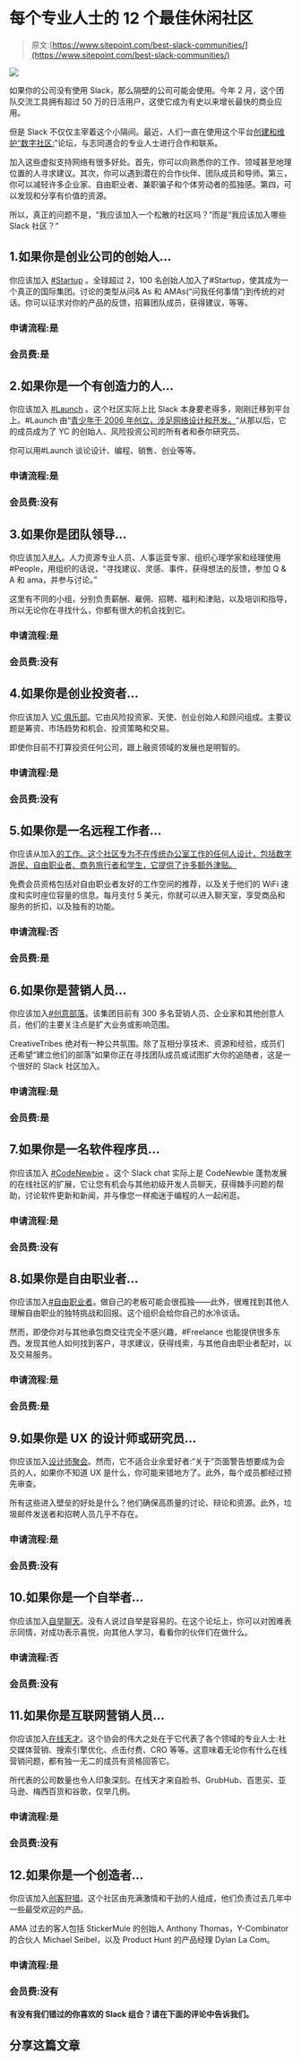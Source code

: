 # 每个专业人士的 12 个最佳休闲社区

> 原文:[https://www.sitepoint.com/best-slack-communities/](https://www.sitepoint.com/best-slack-communities/)

![](../Images/eabd99c34fea8905dcbd09ca1d67b3f5.png)

如果你的公司没有使用 Slack，那么隔壁的公司可能会使用。今年 2 月，这个团队交流工具拥有超过 50 万的日活用户，这使它成为有史以来增长最快的商业应用。

但是 Slack 不仅仅主宰着这个小隔间。最近，人们一直在使用这个平台[创建和维护“数字社区:](http://blog.hootsuite.com/why-community-builders-are-choosing-slack/)”论坛，与志同道合的专业人士进行合作和联系。

加入这些虚拟支持网络有很多好处。首先，你可以向熟悉你的工作、领域甚至地理位置的人寻求建议。其次，你可以遇到潜在的合作伙伴、团队成员和导师。第三，你可以减轻许多企业家、自由职业者、兼职骗子和个体劳动者的孤独感。第四，可以发现和分享有价值的资源。

所以，真正的问题不是，“我应该加入一个松散的社区吗？”而是“我应该加入哪些 Slack 社区？”

## 1.如果你是创业公司的创始人…

你应该加入 [#Startup](http://www.hashtagstartup.co/) 。全球超过 2，100 名创始人加入了#Startup，使其成为一个真正的国际集团。讨论的类型从问& As 和 AMAs(“问我任何事情”)到传统的对话。你可以征求对你的产品的反馈，招募团队成员，获得建议，等等。

### 申请流程:是

### 会员费:是

## 2.如果你是一个有创造力的人…

你应该加入 [#Launch](http://www.launch-chat.com/) 。这个社区实际上比 Slack 本身要老得多，刚刚迁移到平台上。#Launch 由“[青少年于 2006 年创立，涉足网络设计和开发。](http://needwant.com/p/secret-community-20-kids-spawned-5-yc-founders-a-thiel-fellow-dozens-startups/)“从那以后，它的成员成为了 YC 的创始人、风险投资公司的所有者和泰尔研究员。

你可以用#Launch 谈论设计、编程、销售、创业等等。

### 申请流程:是

### 会员费:没有

## 3.如果你是团队领导…

你应该加入[#人](http://hashtagpeople.co.uk/)。人力资源专业人员、人事运营专家、组织心理学家和经理使用#People，用组织的话说，“寻找建议、灵感、事件，获得想法的反馈，参加 Q & A 和 ama，并参与讨论。”

这里有不同的小组，分别负责薪酬、雇佣、招聘、福利和津贴，以及培训和指导，所以无论你在寻找什么，你都有很大的机会找到它。

### 申请流程:是

### 会员费:没有

## 4.如果你是创业投资者…

你应该加入 [VC 俱乐部](http://www.thevc.club/)。它由风险投资家、天使、创业创始人和顾问组成。主要议题是筹资、市场趋势和机会、投资策略和交易。

即使你目前不打算投资任何公司，跟上融资领域的发展也是明智的。

### 申请流程:是

### 会员费:没有

## 5.如果你是一名远程工作者…

你应该从加入[的工作。这个社区专为不在传统办公室工作的任何人设计，包括数字游民、自由职业者、商务旅行者和学生，它提供了许多额外津贴。](https://workfrom.co/chat)

免费会员资格包括对自由职业者友好的工作空间的推荐，以及关于他们的 WiFi 速度和实时座位容量的信息。每月支付 5 美元，你就可以进入聊天室，享受商品和服务的折扣，以及独有的功能。

### 申请流程:否

### 会员费:是

## 6.如果你是营销人员…

你应该加入[#创意部落](http://creativetribes.co/slack/)。该集团目前有 300 多名营销人员、企业家和其他创意人员，他们的主要关注点是扩大业务或影响范围。

CreativeTribes 绝对有一种公共氛围。除了互相分享技术、资源和经验，成员们还希望“建立他们的部落”如果你正在寻找团队成员或试图扩大你的追随者，这是一个很好的 Slack 社区加入。

### 申请流程:是

### 会员费:是

## 7.如果你是一名软件程序员…

你应该加入 [#CodeNewbie](https://codenewbie.typeform.com/to/uwsWlZ) 。这个 Slack chat 实际上是 CodeNewbie 蓬勃发展的在线社区的扩展，它让您有机会与其他初级开发人员聊天，获得棘手问题的帮助，讨论软件更新和新闻，并与像您一样痴迷于编程的人一起闲逛。

### 申请流程:是

### 会员费:没有

## 8.如果你是自由职业者…

你应该加入[#自由职业者](http://freelance.chat)。做自己的老板可能会很孤独——此外，很难找到其他人理解自由职业的独特挑战和回报。这个组织会给你自己的水冷谈话。

然而，即使你对与其他承包商交往完全不感兴趣，#Freelance 也能提供很多东西。发现其他人如何找到客户，寻求建议，获得线索，与其他自由职业者配对，以及交易服务。

### 申请流程:是

### 会员费:是

## 9.如果你是 UX 的设计师或研究员…

你应该加入[设计师聚会](http://www.designerhangout.co)。然而，它不适合业余爱好者:“关于”页面警告想要成为会员的人，如果你不知道 UX 是什么，你可能来错地方了。此外，每个成员都经过预先审查。

所有这些进入壁垒的好处是什么？他们确保高质量的讨论、辩论和资源。此外，垃圾邮件发送者和招聘人员几乎不存在。

### 申请流程:是

### 会员费:没有

## 10.如果你是一个自举者…

你应该加入[自举聊天](http://www.bootstrappedchat.com)。没有人说过自举是容易的。在这个论坛上，你可以对困难表示同情，对成功表示喜悦，向其他人学习，看看你的伙伴们在做什么。

### 申请流程:否

### 会员费:没有

## 11.如果你是互联网营销人员…

你应该加入[在线天才](http://onlinegeniuses.com)。这个协会的伟大之处在于它代表了各个领域的专业人士:社交媒体营销、搜索引擎优化、点击付费、CRO 等等。这意味着无论你有什么在线营销问题，都有独一无二的成员有资格回答它。

所代表的公司数量也令人印象深刻。在线天才来自脸书、GrubHub、百思买、亚马逊、梅西百货和谷歌，仅举几例。

### 申请流程:是

### 会员费:没有

## 12.如果你是一个创造者…

你应该加入[创客狩猎](http://makerhunt.co)。这个社区由充满激情和干劲的人组成，他们负责过去几年中一些最受欢迎的产品。

AMA 过去的客人包括 StickerMule 的创始人 Anthony Thomas，Y-Combinator 的合伙人 Michael Seibel，以及 Product Hunt 的产品经理 Dylan La Com。

### 申请流程:是

### 会员费:没有

#### 有没有我们错过的你喜欢的 Slack 组合？请在下面的评论中告诉我们。

## 分享这篇文章